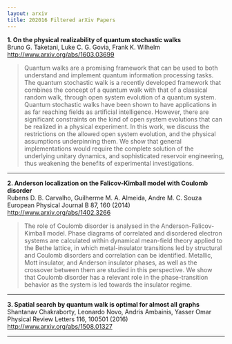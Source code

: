 ```yaml
---
layout: arxiv
title: 202016 Filtered arXiv Papers
---
```


**1.    On the physical realizability of quantum stochastic walks**  
Bruno G. Taketani, Luke C. G. Govia, Frank K. Wilhelm  
http://www.arxiv.org/abs/1603.03699  
<blockquote>
<p>
Quantum walks are a promising framework that can be used to both understand and implement quantum information processing tasks. The quantum stochastic walk is a recently developed framework that combines the concept of a quantum walk with that of a classical random walk, through open system evolution of a quantum system. Quantum stochastic walks have been shown to have applications in as far reaching fields as artificial intelligence. However, there are significant constraints on the kind of open system evolutions that can be realized in a physical experiment. In this work, we discuss the restrictions on the allowed open system evolution, and the physical assumptions underpinning them. We show that general implementations would require the complete solution of the underlying unitary dynamics, and sophisticated reservoir engineering, thus weakening the benefits of experimental investigations.
</p>
</blockquote>

------

**2.    Anderson localization on the Falicov-Kimball model with Coulomb disorder**  
Rubens D. B. Carvalho, Guilherme M. A. Almeida, Andre M. C. Souza  
European Physical Journal B 87, 160 (2014)  
http://www.arxiv.org/abs/1402.3266  
<blockquote>
<p>
The role of Coulomb disorder is analysed in the Anderson-Falicov-Kimball model. Phase diagrams of correlated and disordered electron systems are calculated within dynamical mean-field theory applied to the Bethe lattice, in which metal-insulator transitions led by structural and Coulomb disorders and correlation can be identified. Metallic, Mott insulator, and Anderson insulator phases, as well as the crossover between them are studied in this perspective. We show that Coulomb disorder has a relevant role in the phase-transition behavior as the system is led towards the insulator regime.
</p>
</blockquote>

------

**3.    Spatial search by quantum walk is optimal for almost all graphs**  
Shantanav Chakraborty, Leonardo Novo, Andris Ambainis, Yasser Omar  
Physical Review Letters 116, 100501 (2016)  
http://www.arxiv.org/abs/1508.01327  
<blockquote>
<p>

</p>
</blockquote>

------

